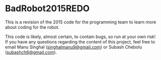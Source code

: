 # BadRobot2015REDO
This is a revision of the 2015 code for the programming team to learn more about coding for the robot.

This code is likely, almost certain, to contain bugs, so run at your own risk! If you have any questions regarding the content of this project, feel free to email Manu Singhal (singhalmanu9@gmail.com) or Subash Chebolu (subashch6@gmail.com).
